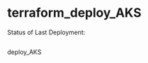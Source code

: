 # terraform_deploy_AKS
Status of Last Deployment:<br>

<img src:="https://github.com/blinovmaksym/terraform_deploy_AKS/workflows/test/badge.svg?branch=main"><br>

deploy_AKS
